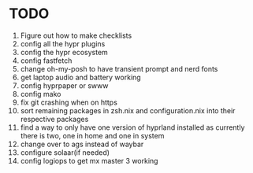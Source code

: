 # TODO
1. Figure out how to make checklists
2. config all the hypr plugins
3. config the hypr ecosystem
4. config fastfetch
5. change oh-my-posh to have transient prompt and nerd fonts
6. get laptop audio and battery working
7. config hyprpaper or swww
8. config mako
9. fix git crashing when on https
10. sort remaining packages in zsh.nix and configuration.nix into their respective packages
11. find a way to only have one version of hyprland installed as currently there is two, one in home and one in system
12. change over to ags instead of waybar
13. configure solaar(if needed)
14. config logiops to get mx master 3 working
